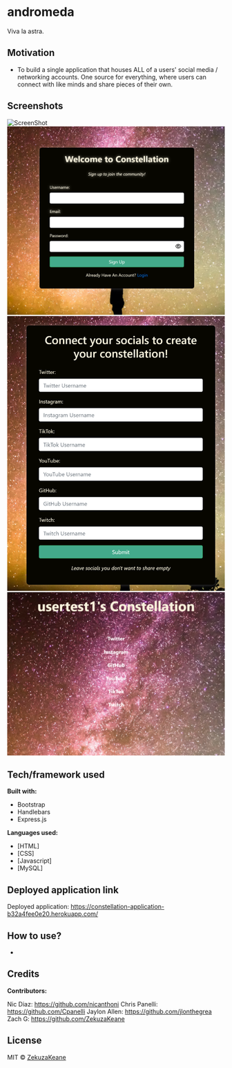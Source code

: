 # andromeda
Viva la astra.

## Motivation
- To build a single application that houses ALL of a users' social media / networking accounts. One source for everything, where users can connect with like minds and share pieces of their own.
 
## Screenshots

![ScreenShot](./public/images/projIMG1.png)
![ScreenShot](./public/images/projIMG2.png)
![ScreenShot](./public/images/projIMG3.png)
![ScreenShot](./public/images/projIMG4.png)

## Tech/framework used

<b>Built with:</b>
- Bootstrap
- Handlebars
- Express.js


<b>Languages used:</b>
 - [HTML]
 - [CSS]
 - [Javascript]
 - [MySQL]

## Deployed application link

Deployed application: https://constellation-application-b32a4fee0e20.herokuapp.com/


## How to use?
- 

## Credits

<b>Contributors:</b>

Nic Diaz: https://github.com/nicanthoni
Chris Panelli: https://github.com/Cpanelli
Jaylon Allen: https://github.com/jlonthegrea
Zach G: https://github.com/ZekuzaKeane


## License

MIT © [ZekuzaKeane]()
